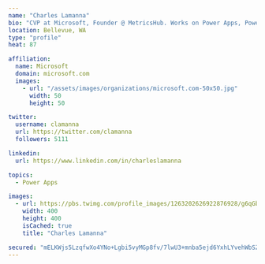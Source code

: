 ```yaml
---
name: "Charles Lamanna"
bio: "CVP at Microsoft, Founder @ MetricsHub. Works on Power Apps, Power Automate, Power Virtual Agent, Common Data Service and Dynamics 365."
location: Bellevue, WA
type: "profile"
heat: 87

affiliation:
  name: Microsoft
  domain: microsoft.com
  images:
    - url: "/assets/images/organizations/microsoft.com-50x50.jpg"
      width: 50
      height: 50

twitter:
  username: clamanna
  url: https://twitter.com/clamanna
  followers: 5111

linkedin:
  url: https://www.linkedin.com/in/charleslamanna

topics:
  - Power Apps

images:
  - url: https://pbs.twimg.com/profile_images/1263202626922876928/g6qGbHZ-_400x400.jpg
    width: 400
    height: 400
    isCached: true
    title: "Charles Lamanna"

secured: "mELKWjs5LzqfwXo4YNo+Lgbi5vyMGp8fv/7lwU3+mnba5ejd6YxhLYvehWbSZReYQzECtTbjJmD8vnqVu+lf+mgMgMHjg7HfTp/QNguHZ5W/aO41+MXZd3KO1Ai8dVqmpA02XNWT5RFoAcFQ4Q2P9LNZHjqIyd1WraMKRWNMQypXW5h81N5XzwADATvCSPWe9SPsQDbrzHHtP3ZmMdxzErXzeK5Zzh94o45WdMGuCd+pON/+HR+9FAqLUHuONg1YdWKI9L8/KHd2WA0G4z4EWg5uCb9EEwScD71/S5DkPkSPeI+arteaP+MJwWDQ/a8NWflsN0amuEn1r8L7ErDKQ/BTmxcHpEc2XZe0emed4vg+eA04zWtuD2jcJ88QTJzBGEiNy5wVGtzEqzVrWmfqjXe3j3vmWFGeq6MvC8W1iac=;FbtU17VwJGtzEKhvrpTmtw=="
---
```


